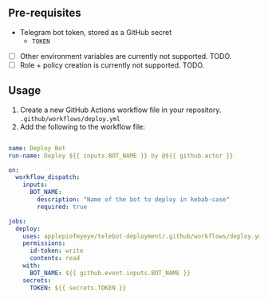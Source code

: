 ## Pre-requisites
- Telegram bot token, stored as a GitHub secret
  - `TOKEN`
- [ ] Other environment variables are currently not supported. TODO.
- [ ] Role + policy creation is currently not supported. TODO.

## Usage
1. Create a new GitHub Actions workflow file in your repository. `.github/workflows/deploy.yml`
2. Add the following to the workflow file:
```yaml

name: Deploy Bot
run-name: Deploy ${{ inputs.BOT_NAME }} by @${{ github.actor }}

on:
  workflow_dispatch:
    inputs:
      BOT_NAME:
        description: "Name of the bot to deploy in kebab-case"
        required: true

jobs:
  deploy:
    uses: applepiofmyeye/telebot-deployment/.github/workflows/deploy.yml@master
    permissions:
      id-token: write
      contents: read
    with:
      BOT_NAME: ${{ github.event.inputs.BOT_NAME }}
    secrets:
      TOKEN: ${{ secrets.TOKEN }}
```

